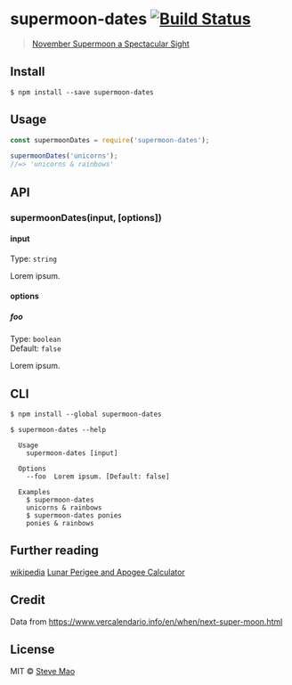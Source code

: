 # supermoon-dates [![Build Status](https://travis-ci.org/stevemao/supermoon-dates.svg?branch=master)](https://travis-ci.org/stevemao/supermoon-dates)

> [November Supermoon a Spectacular Sight](https://www.nasa.gov/feature/goddard/2016/novembers-spectacular-supermoon)


## Install

```
$ npm install --save supermoon-dates
```


## Usage

```js
const supermoonDates = require('supermoon-dates');

supermoonDates('unicorns');
//=> 'unicorns & rainbows'
```


## API

### supermoonDates(input, [options])

#### input

Type: `string`

Lorem ipsum.

#### options

##### foo

Type: `boolean`  
Default: `false`

Lorem ipsum.


## CLI

```
$ npm install --global supermoon-dates
```

```
$ supermoon-dates --help

  Usage
    supermoon-dates [input]

  Options
    --foo  Lorem ipsum. [Default: false]

  Examples
    $ supermoon-dates
    unicorns & rainbows
    $ supermoon-dates ponies
    ponies & rainbows
```


## Further reading

[wikipedia](https://en.wikipedia.org/wiki/Supermoon)
[Lunar Perigee and Apogee Calculator](https://www.fourmilab.ch/earthview/pacalc.html)


## Credit

Data from https://www.vercalendario.info/en/when/next-super-moon.html


## License

MIT © [Steve Mao](https://github.com/stevemao)
